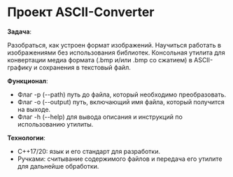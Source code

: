 # Проект ASCII-Converter

**Задача**:

Разобраться, как устроен формат изображений. Научиться работать в изображениями без использования библиотек.
Консольная утилита для конвертации медиа формата (.bmp и/или .bmp со сжатием) в ASCII-графику и сохранения в текстовый файл.

**Функционал**:

- Флаг -p (--path) путь до файла, который необходимо преобразовать.
- Флаг -o (--output) путь, включающий имя файла, который получится на выходе.
- Флаг -h (--help) для вывода описания и инструкций по использованию утилиты.

**Технологии**:

- C++17/20: язык и его стандарт для разработки.
- Ручками: считывание содержимого файлов и передача его утилите для дальнейше обработки.